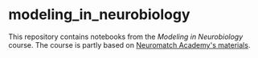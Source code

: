 # modeling_in_neurobiology

This repository contains notebooks from the *Modeling in Neurobiology* course. The course is partly based on [Neuromatch Academy's materials](http://www.neuromatchacademy.org/syllabus/).
